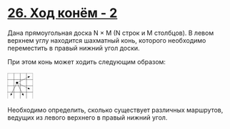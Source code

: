 # [26. Ход конём - 2](Task.pdf)

Дана прямоугольная доска N × M (N строк и M столбцов). В левом верхнем углу находится шахматный конь, которого необходимо переместить в правый нижний угол доски.

При этом конь может ходить следующим образом:

![](image.jpg)

Необходимо определить, сколько существует различных маршрутов, ведущих из левого верхнего в правый нижний угол.